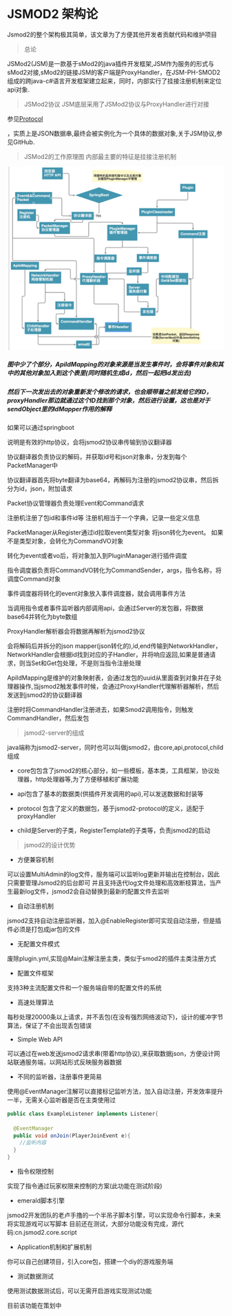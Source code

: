 # JSMOD2 架构论 

Jsmod2的整个架构极其简单，该文章为了方便其他开发者贡献代码和维护项目

> 总论

JSMod2(JSM)是一款基于sMod2的java插件开发框架,JSM作为服务的形式与sMod2对接,sMod2的链接JSM的客户端是ProxyHandler，在JSM-PH-SMOD2组成的跨java-c#语言开发框架建立起来，同时，内部实行了挂接注册机制来定位api对象.
> JSMod2协议
JSM底层采用了JSMod2协议与ProxyHandler进行对接

参见[Protocol](https://github.com/jsmod2-java-c/Jsmod2_protocol)

，实质上是JSON数据串,最终会被实例化为一个具体的数据对象,关于JSM协议,参见GitHub.
> JSMod2的工作原理图
内部最主要的特征是挂接注册机制

![main](main.png)
##### 图中少了个部分，ApiIdMapping的对象来源是当发生事件时，会将事件对象和其中的其他对象加入到这个表里(同时随机生成id，然后一起把id发出去)
##### 然后下一次发出去的对象重新发个修改的请求，也会顺带着之前发给它的ID，proxyHandler那边就通过这个ID找到那个对象，然后进行设置，这也是对于sendObject里的IdMapper作用的解释

如果可以通过springboot

说明是有效的http协议，会将jsmod2协议串传输到协议翻译器

协议翻译器负责协议的解码，并获取id号和json对象串，分发到每个PacketManager中

协议翻译器首先将byte翻译为base64，再解码为注册的jsmod2协议串，然后拆分为id，json，附加请求

Packet协议管理器负责处理Event和Command请求

注册机注册了包id和事件id等
注册机相当于一个字典，记录一些定义信息

PacketManager从Register通过id拉取event类型对象
将json转化为event。
如果不是类型对象，会转化为CommandVO对象

转化为event或者vo后，将对象加入到PluginManager进行插件调度

指令调度器负责将CommandVO转化为CommandSender，args，指令名称，将调度Command对象

事件调度器将转化的event对象放入事件调度器，就会调用事件方法

当调用指令或者事件监听器内部调用api，会通过Server的发包器，将数据base64并转化为byte数组

ProxyHandler解析器会将数据再解析为jsmod2协议

会将解码后并拆分的json mapper(json转化的),id,end传输到NetworkHandler，NetworkHandler会根据id找到对应的子Handler，并将响应返回,如果是普通请求，则当Set和Get包处理，不是则当指令注册处理

ApiIdMapping是维护的对象映射表，会通过发包的uuid从里面查到对象并在子处理器操作,当jsmod2触发事件时候，会通过ProxyHandler代理解析器解析，然后发送到jsmod2的协议翻译器

注册时将CommandHandler注册进去，如果Smod2调用指令，则触发CommandHandler，然后发包

> jsmod2-server的组成

java端称为jsmod2-server，同时也可以叫做jsmod2，由core,api,protocol,child组成

* core包包含了jsmod2的核心部分，如一些模板，基本类，工具框架，协议处理器，http处理器等,为了方便移植和扩展功能

* api包含了基本的数据类(供插件开发调用的api),可以发送数据和封装等

* protocol 包含了定义的数据包，基于jsmod2-protocol的定义，适配于proxyHandler

* child是Server的子类，RegisterTemplate的子类等，负责jsmod2的启动

> jsmod2的设计优势
  
* 方便兼容机制

可以设置MultiAdmin的log文件，服务端可以监听log更新并输出在控制台，因此只需要管理Jsmod2的后台即可
并且支持迭代log文件处理和高效断枝算法，当产生最新log文件，jsmod2会自动替换到最新的配置文件去监听

* 自动注册机制

jsmod2支持自动注册监听器，加入@EnableRegister即可实现自动注册，但是插件必须是打包成jar包的文件

* 无配置文件模式

废除plugin.yml,实现@Main注解注册主类，类似于smod2的插件主类注册方式

* 配置文件框架

支持3种主流配置文件和一个服务端自带的配置文件的系统

* 高速处理算法

每秒处理20000条以上请求，并不丢包(在没有强烈网络波动下)，设计的缓冲字节算法，保证了不会出现丢包错误

* Simple Web API

可以通过在web发送jsmod2请求串(带着http协议),来获取数据json，方便设计网站联通服务端，以网站形式反映服务器数据

* 不同的监听器，注册事件更简易

使用@EventManager注解可以直接标记监听方法，加入自动注册，开发效率提升一半，无需关心监听器是否在主类使用过

```java
public class ExampleListener implements Listener{
  
  @EventManager
  public void onJoin(PlayerJoinEvent e){
    //监听内容
  }
}

```

* 指令权限控制

实现了指令通过玩家权限来控制的方案(此功能在测试阶段)

* emerald脚本引擎

jsmod2开发团队的老卢手撸的一个半吊子脚本引擎，可以实现命令行脚本，未来将实现游戏可以写脚本
目前还在测试，大部分功能没有完成，源代码:cn.jsmod2.core.script

* Application机制和扩展机制

你可以自己创建项目，引入core包，搭建一个diy的游戏服务端

* 测试数据测试

使用测试数据测试后，可以无需开启游戏实现测试功能

目前该功能在策划中
